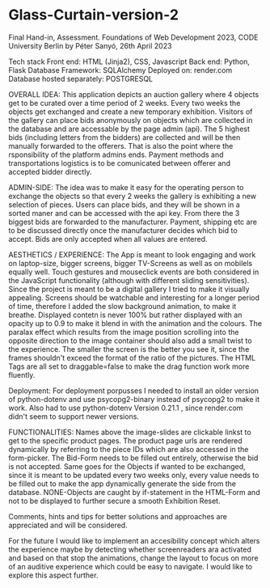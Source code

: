 # Glass-Curtain-version-2
Final Hand-in, Assessment.
Foundations of Web Development 2023, CODE University Berlin
by Péter Sanyó, 26th April 2023

Tech stack
Front end: HTML (Jinja2), CSS, Javascript 
Back end: Python, Flask
Database Framework: SQLAlchemy
Deployed on: render.com
Database hosted separately: POSTGRESQL

OVERALL IDEA:
This application depicts an auction gallery where 4 objects get to be curated over a time period of 2 weeks.
Every two weeks the objects get exchanged and create a new temporary exhibition.
Visitors of the gallery can place bids anonymously on objects which are collected in the database and are accessable by the page admin (api).
The 5 highest bids (including letters from the bidders) are collected and will be then manually forwarded to the offerers.
That is also the point where the rsponsibility of the platform admins ends.
Payment methods and transportations logistics is to be comunicated between offerer and accepted bidder directly.

ADMIN-SIDE:
The idea was to make it easy for the operating person to exchange the objects so that every 2 weeks the gallery is exhibiting a new selection of pieces. 
Users can place bids, and they will be shown in a sorted maner and can be accessed with the api key. 
From there the 3 biggest bids are forwarded to the manufacturer. 
Payment, shipping etc are to be discussed directly once the manufacturer decides which bid to accept. 
Bids are only accepted when all values are entered. 

AESTHETICS / EXPERIENCE:
The App is meant to look engaging and work on laptop-size, bigger screens, bigger TV-Screens as well as on mobilels equally well. 
Touch gestures and mouseclick events are both considered in the JavaScript functionality (although with different sliding sensitivities).  
Since the project is meant to be a digital gallery I tried to make it visually appealing. 
Screens should be watchable and interesting for a longer period of time, therefore I added the slow background animation, to make it breathe. 
Displayed contetn is never 100% but rather displayed with an opacity up to 0.9 to make it blend in with the animation and the colours.
The paralax effect which results from the image position scrolling into the opposite direction to the image container should also add a small twist to the experience. The smaller the screen is the better you see it, since the frames shouldn't exceed the format of the ratio of the pictures.
The HTML Tags are all set to draggable=false to make the drag function work more fluently.

Deployment:
For deployment porpusses I needed to install an older version of python-dotenv and use psycopg2-binary instead of psycopg2 to make it work. 
Also had to use python-dotenv Version 0.21.1 , since render.com didn't seem to support newer versions. 


FUNCTIONALITIES:
Names above the image-slides are clickable linkst to get to the specific product pages. 
The product page urls are rendered dynamically by referring to the piece IDs which are also accessed in the form-picker. 
The Bid-Form needs to be filled out entirely, otherwise the bid is not accepted. 
Same goes for the Objects if wanted to be exchanged, since it is meant to be updated every two weeks only, every value needs to be filled out to make the app dynamically generate the side from the database. NONE-Objects are caught by if-statement in the HTML-Form and not to be displayed to further secure a smooth Exhibition Reset. 

Comments, hints and tips for better solutions and approaches are appreciated and will be considered.

For the future I would like to implement an accesibility concept which alters the experience maybe by detecting whether screenreaders ara activated and based on that stop the animations, change the layout to focus on more of an auditive experience which could be easy to navigate. I would like to explore this aspect further.